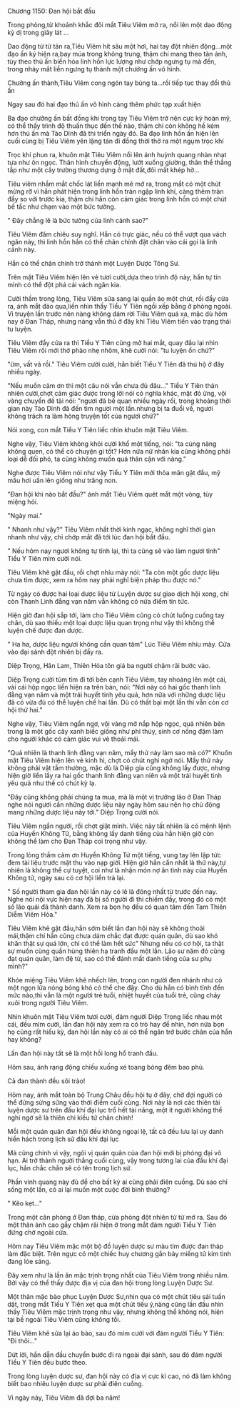 




Chương 1150: Đan hội bắt đầu


Trong phòng,từ khoảnh khắc đôi mắt Tiêu Viêm mở ra, nổi lên một dao động kỳ dị trong giây lát …

Dao động từ từ tản ra,Tiêu Viêm hít sâu một hơi, hai tay đột nhiên động…một đạo ấn ký hiện ra,bay múa trong không trung, thậm chí mang theo tàn ảnh, tùy theo thủ ấn biến hóa linh hồn lực lượng như chớp ngưng tụ mà đến, trong nháy mắt liền ngưng tụ thành một chưởng ấn vô hình.

Chưởng ấn thành,Tiêu Viêm cong ngón tay búng ta…rồi tiếp tục thay đổi thủ ấn

Ngay sau đó hai đạo thủ ấn vô hình càng thêm phức tạp xuất hiện

Ba đạo chưởng ấn bất đồng khi trong tay Tiêu Viêm trở nên cực kỳ hoàn mỹ, có thể thấy trình độ thuần thục đến thế nào, thậm chí còn không hề kém hơn thủ ấn mà Tào Dĩnh đã thi triển ngày đó. Ba đạo linh hồn ấn hiện lên cuối cùng bị Tiêu Viêm yên lặng tán đi đồng thời thở ra một ngụm trọc khí

Trọc khí phun ra, khuôn mặt Tiêu Viêm nổi lên ánh huỳnh quang nhàn nhạt tựa như ôn ngọc. Thân hình chuyển động, lướt xuống giường, thân thể thẳng tắp như một cây trường thương dựng ở mặt đất,đôi mắt khép hờ…

Tiêu viêm nhắm mắt chốc lát liền mạnh mẽ mở ra, trong mắt có một chút mừng rỡ vì hắn phát hiện trong linh hồn tràn ngập linh khí, càng thêm tràn đầy so với trước kia, thậm chí hắn còn cảm giác trong linh hồn có một chút bế tắc như chạm vào một bức tường.

" Đây chẳng lẽ là bức tường của linh cảnh sao?"

Tiêu Viêm đăm chiêu suy nghĩ. Hắn có trực giác, nếu có thể vượt qua vách ngăn này, thì linh hồn hắn có thể chân chính đặt chân vào cái gọi là linh cảnh này.

Hắn có thể chân chính trở thành một Luyện Dược Tông Sư.

Trên mặt Tiêu Viêm hiện lên vẻ tươi cười,dựa theo trình độ này, hắn tự tin mình có thể đột phá cái vách ngăn kia.

Cười thầm trong lòng, Tiêu Viêm sửa sang lại quần áo một chút, rồi đẩy cửa ra, ánh mắt đảo qua,liền nhìn thấy Tiểu Y Tiên ngồi xếp bằng ở phòng ngoài. Vì truyện lần trước nên nàng không dám rời Tiêu Viêm quá xa, mặc dù hôm nay ở Đan Tháp, nhưng nàng vẫn thủ ở đây khi Tiêu Viêm tiến vào trạng thái tu luyện.

Tiêu Viêm đẩy cửa ra thì Tiểu Y Tiên cũng mở hai mắt, quay đầu lại nhìn Tiêu Viêm rồi mới thở phào nhẹ nhõm, khẽ cười nói: "tu luyện ổn chứ?"

"ừm, vất vả rồi." Tiêu Viêm cười cười, hắn biết Tiểu Y Tiên đã thủ hộ ở đây nhiều ngày.

"Nếu muốn cảm ơn thì một câu nói vẫn chưa đủ đâu…" Tiểu Y Tiên thản nhiên cười,chợt cảm giác được trong lời nói có nghĩa khác, mặt đỏ ửng, vội vàng chuyển đề tài nói: "ngươi đã bế quan nhiều ngày rồi, trong khoảng thời gian này Tào Dĩnh đã đến tìm ngươi một lần.nhưng bị ta đuổi về, ngươi không trách ra làm hỏng truyện tốt của ngươi chứ?"

Nói xong, con mắt Tiểu Y Tiên liếc nhìn khuôn mặt Tiêu Viêm.

Nghe vậy, Tiêu Viêm không khỏi cười khổ một tiếng, nói: "ta cùng nàng không quen, có thể có chuyện gì tốt? Hơn nữa nữ nhân kia cũng không phải loại dễ đối phó, ta cũng không muốn quá thân cận với nàng."

Nghe được Tiêu Viêm nói như vậy Tiểu Y Tiên mới thỏa mãn gật đầu, mỹ mâu hơi uấn lên giống như trăng non.

"Đan hội khi nào bắt đầu?" ánh mắt Tiêu Viêm quét mắt một vòng, tùy miệng hỏi.

"Ngày mai."

" Nhanh như vậy?" Tiêu Viêm nhất thời kinh ngạc, không nghĩ thời gian nhanh như vậy, chỉ chớp mắt đã tới lúc đan hội bắt đầu.

" Nếu hôm nay ngươi không tự tỉnh lại, thì ta cũng sẽ vào làm ngươi tỉnh" Tiểu Y Tiên mỉm cười nói.

Tiêu Viêm khẽ gật đầu, rồi chợt nhíu mày nói: "Ta còn một gốc dược liệu chưa tìm được, xem ra hôm nay phải nghĩ biện pháp thu được nó."

Từ ngày có được hai loại dược liệu từ Luyện dược sư giao dịch hội xong, chỉ còn Thanh Linh đằng vạn năm vẫn không có nửa điểm tin tức.

Hiện giờ đan hội sắp tới, làm cho Tiêu Viêm cũng có chút luống cuống tay chân, dù sao thiếu một loại dược liệu quan trọng như vậy thì không thể luyện chế được đan dược.

" Ha ha, dược liệu ngươi không cần quan tâm" Lúc Tiêu Viêm nhíu mày. Cửa vào đại sảnh đột nhiên bị đẩy ra.

Diệp Trọng, Hân Lam, Thiên Hỏa tôn giả ba người chậm rãi bước vào.

Diệp Trọng cười tủm tỉm đi tới bên cạnh Tiêu Viêm, tay nhoáng lên một cái, vài cái hộp ngọc liền hiện ra trên bàn, nói: "Nơi này có hai gốc thanh linh đằng vạn năm và một trái huyết tinh yêu quả, hơn nữa với những dược liệu đã có vừa đủ có thể luyện chế hai lần. Dù có thất bại một lần thì vẫn còn cơ hội thứ hai."

Nghe vậy, Tiêu Viêm ngẩn ngơ, vội vàng mở nắp hộp ngọc, quả nhiên bên trong là một gốc cây xanh biếc giống như phỉ thúy, sinh cơ nồng đậm làm cho người khác có cảm giác vui vẻ thoải mái.

"Quả nhiên là thanh linh đằng vạn năm, mấy thứ này làm sao mà có?" Khuôn mặt Tiêu Viêm hiện lên vẻ kinh hỉ, chợt có chút nghi ngờ nói. Mấy thứ này không phải vật tầm thường, mặc dù là Diệp gia cũng không lấy được, nhưng hiện giờ liền lấy ra hai gốc thanh linh đằng vạn niên và một trái huyết tinh yêu quả như thế có chút kỳ lạ.

"Đây cũng không phải chúng ta mua, mà là một vị trưởng lão ở Đan Tháp nghe nói ngươi cần những dược liệu này ngày hôm sau nện họ chủ động mang những dược liệu này tới." Diệp Trọng cười nói.

Tiêu Viêm ngẩn người, rồi chợt giật mình. Việc này tất nhiên là có mệnh lệnh của Huyền Không Tử, bằng không lấy danh tiếng của hắn hiện giờ còn không thể làm cho Đan Tháp coi trọng như vậy.

Trong lòng thầm cảm ơn Huyền Không Tử một tiếng, vung tay lên lập tức đem tài liệu trước mặt thu vào nạp giới. Hiện giờ hắn cần nhất là thứ này,tự nhiên là không thể cự tuyệt, coi như là nhận món nợ ân tình này của Huyền Không tử, ngày sau có cơ hội liền trả lại.

" Số người tham gia đan hội lần này có lẽ là đông nhất từ trước đến nay. Nghe nói nội vực hiện nay đã bị số người đi thi chiếm đầy, trong đó có một số lão quái đã thành danh. Xem ra bọn họ đều có quan tâm đến Tam Thiên Diễm Viêm Hỏa."

Tiêu Viêm khẽ gật đầu,hắn sớm biết lần đan hội này sẽ không thoải mái,thậm chí hắn cũng chưa dám chắc đạt được quán quân, dù sao khó khăn thật sự quá lớn, chỉ có thể làm hết sức" Nhưng nếu có cơ hội, ta thật sự muốn cùng quần hùng thiên hạ tranh đấu một lần. Lão sư năm đó cũng đạt quán quân, làm đệ tử, sao có thể đánh mất danh tiếng của sư phụ mình?"

Khóe miệng Tiêu Viêm khẽ nhếch lên, trong con người đen nhánh như có một ngọn lửa nóng bỏng khó có thể che đậy. Cho dù hắn có bình tĩnh đến mức nào,thì vẫn là một người trẻ tuổi, nhiệt huyết của tuổi trẻ, cũng chảy xuôi trong người Tiêu Viêm.

Nhìn khuôn mặt Tiêu Viêm tươi cười, đám người Diệp Trọng liếc nhau một cái, đều mỉm cười, lần đan hội này xem ra có trò hay để nhìn, hơn nữa bọn họ cũng rất hiếu kỳ, đan hội lần này có ai có thể ngăn trở bước chân của hắn hay không?

Lần đan hội này tất sẽ là một hồi long hổ tranh đấu.

Hôm sau, ánh rạng động chiếu xuống xé toang bóng đêm bao phủ.

Cả đan thành đều sôi trào!

Hôm nay, ánh mắt toàn bộ Trung Châu đều hội tụ ở đây, chờ đợi người có thể đứng sừng sững vào thời điểm cuối cùng. Nơi này là nơi các thiên tài luyện dược sư trên đấu khí đại lục trổ hết tài năng, một ít người không thể nghi ngờ sẽ là thiên chi kiều tử chân chính!

Mỗi một quán quân đan hội đều không ngoại lệ, tất cả đều lưu lại uy danh hiển hách trong lịch sử đấu khí đại lục

Mà cũng chính vì vậy, ngôi vị quán quân của đan hội mới bị phóng đại vô hạn. Ai trở thành người thắng cuối cùng, vậy trong tương lai của đấu khí đại lục, hắn chắc chắn sẽ có tên trong lịch sử.

Phần vinh quang này đủ để cho bất kỳ ai cũng phải điên cuồng. Dù sao chỉ sống một lần, có ai lại muốn một cuộc đời bình thường?

" Kẽo kẹt…"

Trong một căn phòng ở Đan tháp, cửa phòng đột nhiên từ từ mở ra. Sau đó một thân ảnh cao gầy chậm rãi hiện ở trong mắt đám người Tiểu Y Tiên đứng chờ ngoài cửa.

Hôm nay Tiêu Viêm mặc một bộ đồ luyện dược sư màu tím được đan tháp làm đặc biệt. Trên ngực có một chiếc huy chương gắn bảy miếng tử kim tinh đang lóe sáng.

Đây xem như là lần ăn mặc trịnh trọng nhất của Tiêu Viêm trong nhiều năm. Bởi vậy có thể thấy được địa vị của đan hội trong lòng Luyện Dược Sư.

Một thân mặc bào phục Luyện Dược Sư,nhìn qua có một chút tiêu sái tuấn dật, trong mắt Tiểu Y Tiên xẹt qua một chút tiếu ý,nàng cũng lần đầu nhìn thấy Tiêu Viêm mặc trịnh trọng như vậy, nhưng không thể không nói, hiện tại bề ngoài Tiêu Viêm cũng không tồi.

Tiêu Viêm khẽ sửa lại áo bào, sau đó mìm cười với đám người Tiểu Y Tiên: "Đi thôi…"

Dứt lời, hắn dẫn đầu chuyển bước đi ra ngoài đại sảnh, sau đó đám người Tiểu Y Tiên đều bước theo.

Trong lòng luyện dược sư, đan hội này có địa vị cực kì cao, nó đã làm không biết bao nhiêu luyện dược sư phải điên cuồng.

Vì ngày này, Tiêu Viêm đã đợi ba năm!




